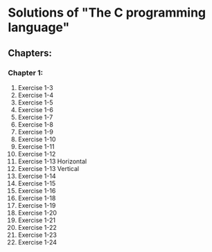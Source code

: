 # Solutions of  "The C programming language"

## Chapters:

### Chapter 1:

1. Exercise 1-3
2. Exercise 1-4
3. Exercise 1-5
4. Exercise 1-6
5. Exercise 1-7
6. Exercise 1-8
7. Exercise 1-9
8. Exercise 1-10
9. Exercise 1-11
10. Exercise 1-12
11. Exercise 1-13 Horizontal
12. Exercise 1-13 Vertical
13. Exercise 1-14
14. Exercise 1-15
15. Exercise 1-16
16. Exercise 1-18
17. Exercise 1-19
18. Exercise 1-20
19. Exercise 1-21
20. Exercise 1-22
21. Exercise 1-23
22. Exercise 1-24